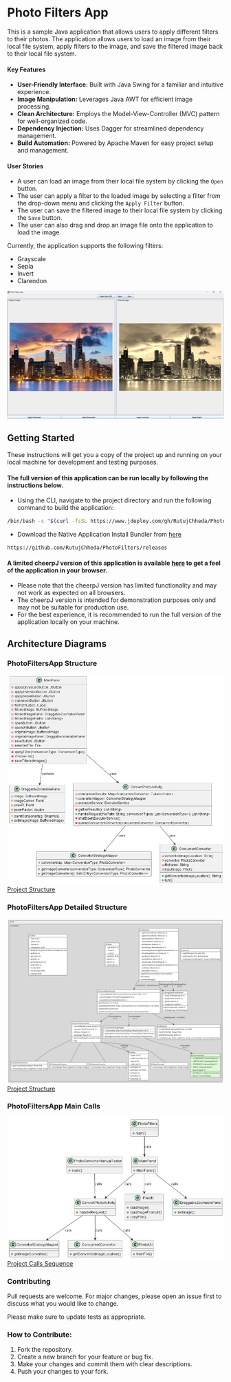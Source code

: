 # Photo Filters App

This is a sample Java application that allows users to apply different filters to their photos.
The application allows users to load an image from their local file system, apply filters to the image, and save the filtered image back to their local file system.

#### Key Features
- **User-Friendly Interface:** Built with Java Swing for a familiar and intuitive experience.
- **Image Manipulation:** Leverages Java AWT for efficient image processing.
- **Clean Architecture:**  Employs the Model-View-Controller (MVC) pattern for well-organized code.
- **Dependency Injection:** Uses Dagger for streamlined dependency management.
- **Build Automation:**  Powered by Apache Maven for easy project setup and management.

#### User Stories
- A user can load an image from their local file system by clicking the `Open` button.
- The user can apply a filter to the loaded image by selecting a filter from the drop-down menu and clicking the `Apply Filter` button.
- The user can save the filtered image to their local file system by clicking the `Save` button.
- The user can also drag and drop an image file onto the application to load the image.


Currently, the application supports the following filters:
- Grayscale
- Sepia
- Invert
- Clarendon

![Application Preview](src/main/resources/App_Working_Sample.png)

## Getting Started

These instructions will get you a copy of the project up and running on your local machine for development and testing purposes.

#### The full version of this application can be run locally by following the instructions below.
 
- Using the CLI, navigate to the project directory and run the following command to build the application:
```bash
/bin/bash -c "$(curl -fsSL https://www.jdeploy.com/gh/RutujChheda/PhotoFilters/master/install.sh)"
```
- Download the Native Application Install Bundler from [here](https://github.com/RutujChheda/PhotoFilters/releases)
```url
https://github.com/RutujChheda/PhotoFilters/releases
```

#### A limited cheerpJ version of this application is available [here](https://rutujchheda.github.io/PhotoFilters/master/) to get a feel of the application in your browser.
- Please note that the cheerpJ version has limited functionality and may not work as expected on all browsers.
- The cheerpJ version is intended for demonstration purposes only and may not be suitable for production use.
- For the best experience, it is recommended to run the full version of the application locally on your machine.



## Architecture Diagrams

### PhotoFiltersApp Structure
![PhotoConverterManualTester Structure](src/main/resources/PhotoFilters_Structure.png)
[Project Structure](src/main/resources/PhotoFilters_Structure.puml)

### PhotoFiltersApp Detailed Structure
![PhotoConverterManualTester Structure](src/main/resources/PhotoFilters_Detailed_Structure.svg)
[Project Structure](src/main/resources/PhotoFilters_Detailed_Structure.puml)

### PhotoFiltersApp Main Calls
![PhotoConverterManualTester Main Calls](src/main/resources/PhotoFilters_Calls.png)
[Project Calls Sequence](src/main/resources/PhotoFilters_Calls.puml)



### Contributing
Pull requests are welcome. For major changes, please open an issue first to discuss what you would like to change.

Please make sure to update tests as appropriate.

### How to Contribute:
1. Fork the repository.
2. Create a new branch for your feature or bug fix.
3. Make your changes and commit them with clear descriptions.
4. Push your changes to your fork.